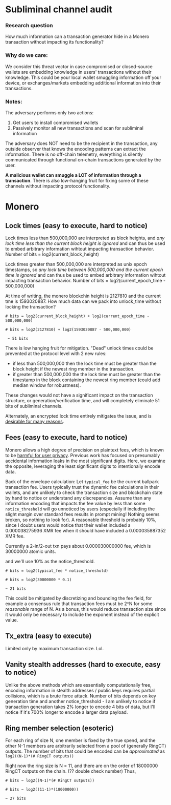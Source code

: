 # Subliminal channel audit

### Research question 
How much information can a transaction generator hide in a Monero transaction without impacting its functionality? 

### Why do we care: 
We consider this threat vector in case compromised or closed-source wallets are embedding knowledge in users' transactions without their knowledge. This could be your local wallet smuggling information off your device, or exchanges/markets embedding additional information into their transactions. 

### Notes: 
The adversary performs only two actions:
1) Get users to install compromised wallets
2) Passively monitor all new transactions and scan for subliminal information

The adversary does NOT need to be the recipient in the transaction, any outside observer that knows the encoding patterns can extract the information. There is no off-chain telemetry, everything is silently communicated through functional on-chain transactions generated by the user.

**A malicious wallet can smuggle a LOT of information through a transaction**. There is also low-hanging fruit for fixing some of these channels without impacting protocol functionality. 

# Monero
## Lock times (easy to execute, hard to notice)
Lock times less than 500,000,000 are interpreted as block heights, and _any lock time less than the current block height is ignored_ and can thus be used to embed arbitrary information wihtout impacting transaction behavior. Number of bits = log2(current_block_height)

Lock times greater than 500,000,000 are interpreted as unix epoch timestamps, so _any lock time between 500,000,000 and the current epoch time is ignored_ and can thus be used to embed arbitrary information wihtout impacting transaction behavior. Number of bits = log2(current_epoch_time - 500,000,000)

At time of writing, the monero blockchin height is 2127810 and the current tme is 1593020887. How much data can we pack into unlock_time without locking the transaction?

`# bits = log2(current_block_height) + log2(current_epoch_time - 500,000,000)`

`# bits = log2(2127810) + log2(1593020887 - 500,000,000)`

` ~ 51 bits` 

There is low hanging fruit for mitigation. "Dead" unlock times could be prevented at the protocol level with 2 new rules:
- if less than 500,000,000 then the lock time must be greater than the block height if the newest ring member in the transaction.
- if greater than 500,000,000 the the lock time must be greater than the timestamp in the block containing the newest ring member (could add median window for robustness).

These changes would not have a significant impact on the transaction structure, or generation/verification time, and will completely eliminate 51 bits of subliminal channels.

Alternately, an encrypted lock time entirely mitigates the issue, and is [desirable for many reasons](https://github.com/insight-decentralized-consensus-lab/monero_encrypted_unlock_time). 

## Fees (easy to execute, hard to notice)
Monero allows a high degree of precision on plaintext fees, which is known to be [harmful for user privacy](https://github.com/monero-project/monero/issues/5711). Previous work has focused on presumably accidental information leaks in the most significant digits. Here, we examine the opposite, leveraging the least significant digits to intentionally encode data. 

Back of the envelope calculation: Let `typical_fee` be the current ballpark transaction fee. Users typically trust the dynamic fee calculations in their wallets, and are unlikely to check the transaction size and blockchain state by hand to notice or understand any discrepancies. Assume than any information encoding that impacts the fee value by less than some `notice_threshold` will go unnoticed by users (especially if including the slight margin over standard fees results in prompt mining! Nothing seems broken, so nothing to look for). A reasonable threshold is probably 10%, since I doubt users would notice that their wallet included a 0.000038275936 XMR fee when it should have included a 0.000035887352 XMR fee.

Currently a 2-in/2-out txn pays about 0.000030000000 fee, which is 30000000 atomic units.

and we'll use 10% as the notice_threshold.

`# bits = log2(typical_fee * notice_threshold)`

`# bits = log2(30000000 * 0.1)`

`~ 21 bits`

This could be mitigated by discretizing and bounding the fee field, for example a consensus rule that transaction fees must be 2^N for some *reasonable* range of N. As a bonus, this would reduce transaction size since it would only be necessary to include the exponent instead of the explicit value.

## Tx_extra (easy to execute)
Limited only by maximum transaction size. Lol. 

## Vanity stealth addresses (hard to execute, easy to notice)
Unlike the above methods which are essentially computationally free, encoding information in stealth addresses / public keys requires partial collisions, which is a brute force attack. Number of bits depends on key generation time and another notice_threshold - I am unlikely to notice if transaction generation takes 2% longer to encode 4 bits of data, but I'll notice if it's 700% longer to encode a larger data payload.

## Ring member selection (esoteric)
For each ring of size N, one member is fixed by the true spend, and the other N-1 members are arbitrarily selected from a pool of (generally RingCT) outputs. The number of bits that could be encoded can be *approximated* as `log2((N-1)*(# RingCT outputs))`

Right now the ring size is N = 11, and there are on the order of 18000000 RingCT outputs on the chain. (?? double check number) Thus,

`# bits ~ log2((N-1)*(# RingCT outputs))`

`# bits ~ log2((11-1)*(18000000))`

`~ 27 bits`
